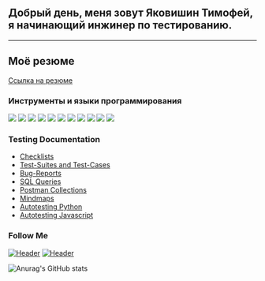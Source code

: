 ## Добрый день, меня зовут Яковишин Тимофей, я начинающий инжинер по тестированию.
---

## Моё резюме
[Ссылка на резюме](https://www.figma.com/file/N0YC4WM5SBwHmViJ2vVh6K/)

### Инструменты и языки программирования
<div>
<img src="https://img.shields.io/badge/-Postman-000000?style=for-the-badge&logo=Postman"/>
<img src="https://img.shields.io/badge/-Charles-000000?style=for-the-badge&logo=Charles"/>
<img src="https://img.shields.io/badge/-DevTools-000000?style=for-the-badge&logo=DevTools"/>
<img src="https://img.shields.io/badge/-GIT-000000?style=for-the-badge&logo=GIT"/>
<img src="https://img.shields.io/badge/-Android studio-000000?style=for-the-badge&logo=Android studio"/>
<img src="https://img.shields.io/badge/-JSON-000000?style=for-the-badge&logo=json&logoColor=yellow"/>
<img src="https://img.shields.io/badge/-Postgresql-000000?style=for-the-badge&logo=Postgresql"/>
<img src="https://img.shields.io/badge/-MYSQL-000000?style=for-the-badge&logo=MYSQL"/>
<img src="https://img.shields.io/badge/-Pyhton-000000?style=for-the-badge&logo=Python"/>
<img src="https://img.shields.io/badge/-JavaScript-000000?style=for-the-badge&logo=JavaScript"/>
<img src="https://img.shields.io/badge/-LINUX-000000?style=for-the-badge&logo=UBUNTU"/>

</div>

### Testing Documentation

- [Checklists](x)
- [Test-Suites and Test-Cases](x)
- [Bug-Reports](x)
- [SQL Queries](x)
- [Postman Collections](x)
- [Mindmaps](x)
- [Autotesting Python](x)
- [Autotesting Javascript](x)


### Follow Me
[![Header](https://img.shields.io/badge/Telegram-090909?style=for-the-badge&logo=telegram&logoColor=31a5db)](https://t.me/im_timofey)
[![Header](https://img.shields.io/badge/Linkedin-090909?style=for-the-badge&logo=linkedin&logoColor=0073b1)](x)

![Anurag's GitHub stats](https://github-readme-stats.vercel.app/api?username=Timo4ey&show_icons=true&theme=radical)